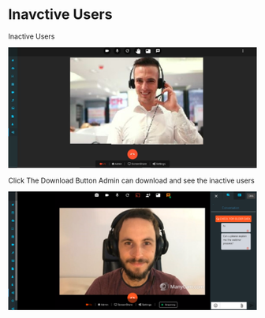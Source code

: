 # Inavctive Users

Inactive Users

![](../../.gitbook/assets/image%20%2877%29.png)

Click The Download Button Admin can download and see the inactive users

![](../../.gitbook/assets/image%20%28142%29.png)



